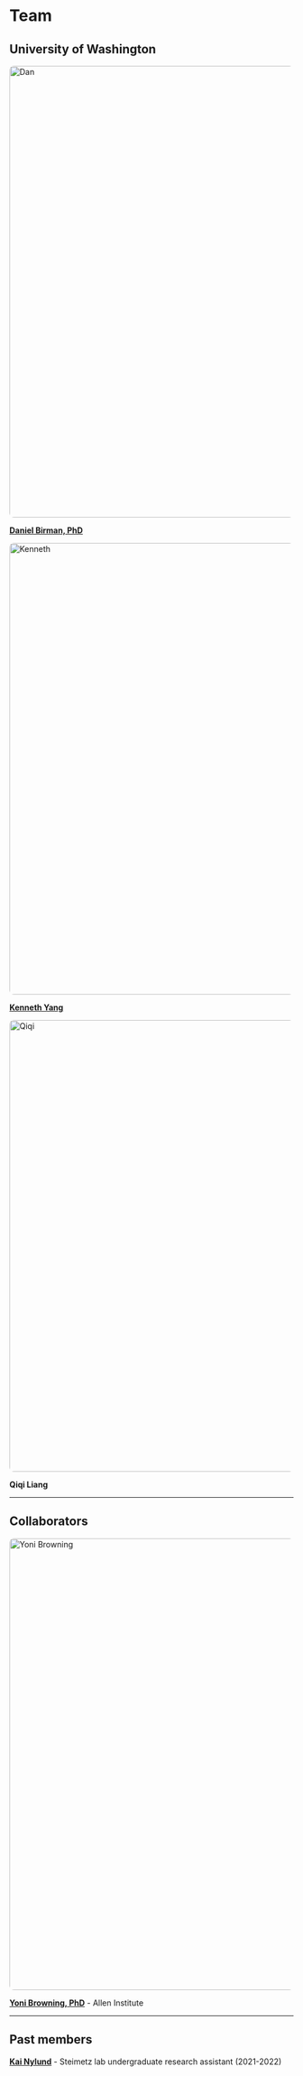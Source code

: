 
# Team

## University of Washington

<image src="../_static/people/dan.jpg" alt="Dan" position="left" style="border-radius: 8px;width:20vh">

**[Daniel Birman, PhD](https://danbirman.com)**

<image src="../_static/people/kenneth.jpg" alt="Kenneth" position="left" style="border-radius: 8px;width:20vh">

**[Kenneth Yang](https://www.linkedin.com/in/kenneth-yang-816027219/)**

<image src="../_static/people/default.png" alt="Qiqi" position="left" style="border-radius: 8px;width:20vh">

**Qiqi Liang**

*** 

## Collaborators

<!-- <image src="../_static/people/mayo.jpg" alt="Mayo Faulkner" position="left" style="border-radius: 8px;width:20vh">

**[Mayo Faulkner, PhD](https://uk.linkedin.com/in/mayo-faulkner-592a8387)** - International Brain Laboratory -->

<image src="../_static/people/yoni.jpg" alt="Yoni Browning" position="left" style="border-radius: 8px;width:20vh">

**[Yoni Browning, PhD](https://www.representations.space/)** - Allen Institute

*** 

## Past members

<!-- <image src="../_static/people/kai.jpg" alt="Kai" position="left" style="border-radius: 8px;width:20vh"> -->

**[Kai Nylund](https://www.linkedin.com/in/kai-nylund-806443174/)** - Steimetz lab undergraduate research assistant (2021-2022)